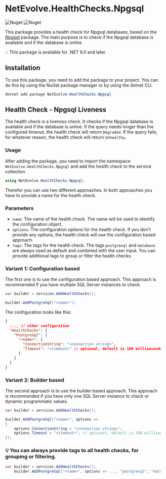 # NetEvolve.HealthChecks.Npgsql

![Nuget](https://img.shields.io/nuget/v/NetEvolve.HealthChecks.Npgsql?logo=nuget)
![Nuget](https://img.shields.io/nuget/dt/NetEvolve.HealthChecks.Npgsql?logo=nuget)

This package provides a health check for Npgsql databases, based on the [Npgsql](https://www.nuget.org/packages/Npgsql/) package.
The main purpose is to check if the Npgsql database is available and if the database is online.

:bulb: This package is available for .NET 6.0 and later.

## Installation
To use this package, you need to add the package to your project. You can do this by using the NuGet package manager or by using the dotnet CLI.
```powershell
dotnet add package NetEvolve.HealthChecks.Npgsql
```

## Health Check - Npgsql Liveness
The health check is a liveness check. It checks if the Npgsql database is available and if the database is online.
If the query needs longer than the configured timeout, the health check will return `Degraded`.
If the query fails, for whatever reason, the health check will return `Unhealthy`.

### Usage
After adding the package, you need to import the namespace `NetEvolve.HealthChecks.Npgsql` and add the health check to the service collection.
```csharp
using NetEvolve.HealthChecks.Npgsql;
```
Therefor you can use two different approaches. In both approaches you have to provide a name for the health check.

### Parameters
- `name`: The name of the health check. The name will be used to identify the configuration object.
- `options`: The configuration options for the health check. If you don't provide any options, the health check will use the configuration based approach.
- `tags`: The tags for the health check. The tags `postgresql` and `database` are always used as default and combined with the user input. You can provide additional tags to group or filter the health checks.

### Variant 1: Configuration based
The first one is to use the configuration based approach. This approach is recommended if you have multiple SQL Server instances to check.
```csharp
var builder = services.AddHealthChecks();

builder.AddPostgreSql("<name>");
```

The configuration looks like this:
```json
{
  ..., // other configuration
  "HealthChecks": {
    "PostgreSql": {
      "<name>": {
        "ConnectionString": "<connection string>",
        "Timeout": "<timeout>" // optional, default is 100 milliseconds
      }
    }
  }
}
```

### Variant 2: Builder based
The second approach is to use the builder based approach. This approach is recommended if you have only one SQL Server instance to check or dynamic programmatic values.
```csharp
var builder = services.AddHealthChecks();

builder.AddPostgreSql("<name>", options =>
{
    options.ConnectionString = "<connection string>";
    options.Timeout = "<timeout>"; // optional, default is 100 milliseconds
});
```

### :bulb: You can always provide tags to all health checks, for grouping or filtering.

```csharp
var builder = services.AddHealthChecks();
    builder.AddPostgreSql("<name>", options => ..., "postgresql", "database");
```